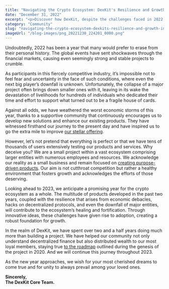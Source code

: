 ```yaml
---
title: "Navigating the Crypto Ecosystem: DexKit's Resilience and Growth in 2022"
date: "December 31, 2022"
excerpt: "<p>Discover how DexKit, despite the challenges faced in 2022, emerged stronger within the crypto ecosystem. Learn about our community-driven approach, innovative solutions, and unwavering commitment to decentralized finance. Explore our journey of resilience and growth as we navigate the ever-changing landscape of the crypto industry.</p> "
category: "Community"
slug: "navigating-the-crypto-ecosystem-dexkits-resilience-and-growth-in-2022"
imageUrl: "/blog-images/png_20221230_224201_0000.png"
---
```


Undoubtedly, 2022 has been a year that many would prefer to erase from their personal history. The global events have sent shockwaves through the financial markets, causing even seemingly strong and stable projects to crumble.

As participants in this fiercely competitive industry, it’s impossible not to feel fear and uncertainty in the face of such conditions, where even the next big player’s downfall is unknown. Unfortunately, the collapse of a major project often brings down smaller ones with it, leaving in its wake the devastation of livelihoods for hundreds of individuals who dedicated their time and effort to support what turned out to be a fragile house of cards.

Against all odds, we have weathered the worst economic storms of this year, thanks to a supportive community that continuously encourages us to develop new solutions and enhance our existing products. They have witnessed firsthand our journey to the present day and have inspired us to go the extra mile to improve [our stellar offering](https://whitelabel-nft.dexkit.com/).

However, let’s not pretend that everything is perfect or that we have tens of thousands of users extensively testing our products and services. Why deceive you? We are a small project within a vast ecosystem comprising larger entities with numerous employees and resources. We acknowledge our reality as a small business and remain focused on [creating purpose-driven products](https://docs.dexkit.com/welcome/the-startup/mission-vision-and-values). Our aim is not cutthroat competition but rather a healthy environment that fosters growth and acknowledges the efforts of those deserving.

Looking ahead to 2023, we anticipate a promising year for the crypto ecosystem as a whole. The multitude of products developed in the past two years, coupled with the resilience that arises from economic debacles, hacks on decentralized protocols, and even the downfall of major entities, will contribute to the ecosystem’s healing and fortification. Through innovative ideas, these challenges have given rise to adoption, creating a robust foundation for growth.

In the realm of DexKit, we have spent over two and a half years doing much more than building a project. We have helped our community not only understand decentralized finance but also distributed wealth to our most loyal members, staying true [to the roadmap](https://www.dexkit.com/roadmap/) outlined during the genesis of the project in 2020. And we will continue this journey throughout 2023.

As the new year approaches, we wish for your most cherished dreams to come true and for unity to always prevail among your loved ones.

**Sincerely,  
The DexKit Core Team.**